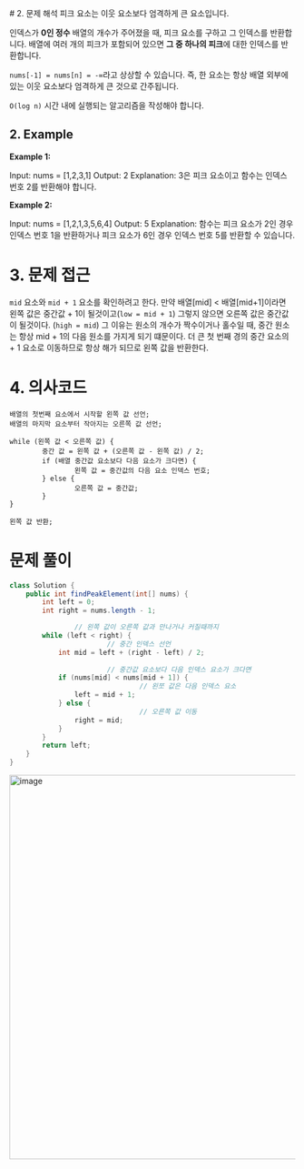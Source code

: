 ​# 2. 문제 해석
피크 요소는 이웃 요소보다 엄격하게 큰 요소입니다.

인덱스가 **0인 정수** 배열의 개수가 주어졌을 때, 피크 요소를 구하고 그 인덱스를 반환합니다. 배열에 여러 개의 피크가 포함되어 있으면 **그 중 하나의 피크**에 대한 인덱스를 반환합니다.

`nums[-1] = nums[n] = -∞`라고 상상할 수 있습니다. 즉, 한 요소는 항상 배열 외부에 있는 이웃 요소보다 엄격하게 큰 것으로 간주됩니다.

`O(log n)` 시간 내에 실행되는 알고리즘을 작성해야 합니다.

## 2. Example
**Example 1:**

Input: nums = [1,2,3,1]
Output: 2
Explanation: 3은 피크 요소이고 함수는 인덱스 번호 2를 반환해야 합니다.

**Example 2:**

Input: nums = [1,2,1,3,5,6,4]
Output: 5
Explanation: 함수는 피크 요소가 2인 경우 인덱스 번호 1을 반환하거나 피크 요소가 6인 경우 인덱스 번호 5를 반환할 수 있습니다.

# 3. 문제 접근
`mid` 요소와 `mid + 1` 요소를 확인하려고 한다.
만약 배열[mid] < 배열[mid+1]이라면 왼쪽 값은 중간값 + 1이 될것이고(`low = mid + 1`) 그렇지 않으면 오른쪽 값은 중간값이 될것이다. (`high = mid`)
그 이유는 원소의 개수가 짝수이거나 홀수일 때, 중간 원소는 항상 mid + 1의 다음 원소를 가지게 되기 떄문이다.
더 큰 첫 번째 경의 중간 요소의 + 1 요소로 이동하므로 항상 해가 되므로 왼쪽 값을 반환한다.

# 4. 의사코드
```
배열의 첫번째 요소에서 시작할 왼쪽 값 선언;
배열의 마지막 요소부터 작아지는 오른쪽 값 선언;

while (왼쪽 값 < 오른쪽 값) {
		중간 값 = 왼쪽 값 + (오른쪽 값 - 왼쪽 값) / 2;
		if (배열 중간값 요소보다 다음 요소가 크다면) {
				왼쪽 값 = 중간값의 다음 요소 인덱스 번호;
		} else {
				오른쪽 값 = 중간값;
		}
}

왼쪽 값 반환;
```

# 문제 풀이
```java
class Solution {
    public int findPeakElement(int[] nums) {
        int left = 0;
        int right = nums.length - 1;

				// 왼쪽 값이 오른쪽 값과 만나거나 커질때까지
        while (left < right) {
						// 중간 인덱스 선언
            int mid = left + (right - left) / 2;
						
						// 중간값 요소보다 다음 인덱스 요소가 크다면
            if (nums[mid] < nums[mid + 1]) {
								// 왼쪼 값은 다음 인덱스 요소
                left = mid + 1;
            } else {
								// 오른쪽 값 이동
                right = mid;
            }
        }
        return left;
    }
}
```
<img width="676" alt="image" src="https://github.com/ironReal/LeetHub/assets/46087207/adca9c5a-43bd-4909-94e6-bf27819113b7">

